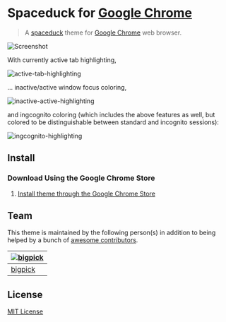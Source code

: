 # Spaceduck for [Google Chrome](https://www.google.com/chrome/)

> A [spaceduck](https://github.com/pineapplegiant/spaceduck) theme for [Google Chrome](https://www.google.com/chrome/) web browser.

![Screenshot](./spaceduck_home_tabs.png)

With currently active tab highlighting,

![active-tab-highlighting](./tab_highlighting.gif)

... inactive/active window focus coloring,

![inactive-active-highlighting](./inactive_active-highlight.gif)

and ingcognito coloring (which includes the above features as well, but colored to be distinguishable between standard and incognito sessions):

![ingcognito-highlighting](./incognito_home.png)


## Install

### Download Using the Google Chrome Store

1. [Install theme through the Google Chrome Store](https://chrome.google.com/webstore/detail/spaceduck-an-intergalacti/oagpdnaponfkenfojfkhjmkdeeamjpib)

## Team

This theme is maintained by the following person(s) in addition to being helped by a bunch of [awesome contributors](https://github.com/dracula/template/graphs/contributors).

| [![bigpick](https://avatars1.githubusercontent.com/u/9803299?v=4&s=70)](https://github.com/bigpick) |
| --- |
| [bigpick](https://github.com/bigpick) |

## License

[MIT License](./LICENSE)
